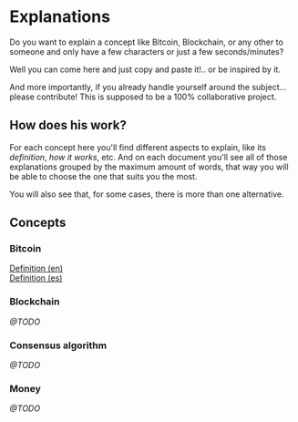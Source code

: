 # Explanations

Do you want to explain a concept like Bitcoin, Blockchain, or any other to someone and only have a few characters or just a few seconds/minutes?

Well you can come here and just copy and paste it!.. or be inspired by it.

And more importantly, if you already handle yourself around the subject... please contribute! This is supposed to be a 100% collaborative project.

## How does his work?

For each concept here you'll find different aspects to explain, like its *definition*, *how it works*, etc. And on each document you'll see all of those explanations grouped by the maximum amount of words, that way you will be able to choose the one that suits you the most.

You will also see that, for some cases, there is more than one alternative.

## Concepts

### Bitcoin

[Definition (en)](./bitcoin/definition.en.asciidoc) <br>
[Definition (es)](./bitcoin/definition.es.asciidoc)

### Blockchain
*@TODO*

### Consensus algorithm
*@TODO*

### Money
*@TODO*